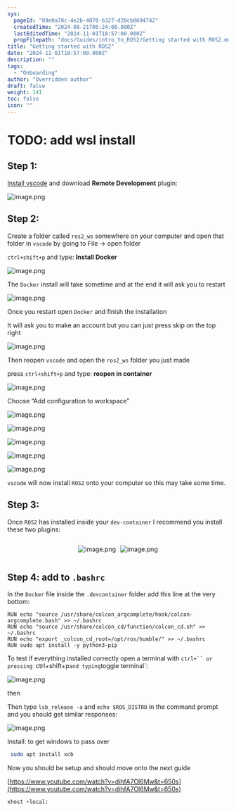 ```yaml
---
sys:
  pageId: "89e0a78c-4e2b-4070-b327-d28cb0694742"
  createdTime: "2024-08-21T00:24:00.000Z"
  lastEditedTime: "2024-11-01T18:57:00.000Z"
  propFilepath: "docs/Guides/intro_to_ROS2/Getting started with ROS2.md"
title: "Getting started with ROS2"
date: "2024-11-01T18:57:00.000Z"
description: ""
tags:
  - "Onboarding"
author: "Overridden author"
draft: false
weight: 141
toc: false
icon: ""
---
```


# TODO: add wsl install

## Step 1:

[Install vscode](https://code.visualstudio.com/download) and download **Remote Development** plugin:

![image.png](https://prod-files-secure.s3.us-west-2.amazonaws.com/d518164a-d88e-44d1-a4ee-3adb3bd8bce0/efb52993-1881-4a40-b95e-6f020334f022/image.png?X-Amz-Algorithm=AWS4-HMAC-SHA256&X-Amz-Content-Sha256=UNSIGNED-PAYLOAD&X-Amz-Credential=ASIAZI2LB466TFONHKOF%2F20250131%2Fus-west-2%2Fs3%2Faws4_request&X-Amz-Date=20250131T061021Z&X-Amz-Expires=3600&X-Amz-Security-Token=IQoJb3JpZ2luX2VjEKr%2F%2F%2F%2F%2F%2F%2F%2F%2F%2FwEaCXVzLXdlc3QtMiJIMEYCIQDA2xK%2FEUjn%2B485YYrsHfMHxaH2vwEfeyhb%2B8EN2ZbqbgIhAMxpfXUwpdMvVa9gA%2BNgd2GaO0eYymkJTzFICnnVhs6wKogECLP%2F%2F%2F%2F%2F%2F%2F%2F%2F%2FwEQABoMNjM3NDIzMTgzODA1Igy0A6gRfaVJRG%2FGZP0q3ANdNM%2B0Lt8zV8hzlDcQYtB47bcOq1vvxWZ54sf6xi%2FuzvNddXw5fU3dHZNh4pSesMiHozm%2BoD8JNNa8N2ygWasPn3qE213tGpmUUiVvgMXLuNIEpwja3zlXeGys3L24TtEUokQq1telvr7S0k%2BFpv9XsOAqxP%2BUppYppKp5zssxQuARlqDNtbdRmW2NADvk%2BxR1ct5wxF%2B1fYBhZABKUcJgFuZEO5hxmWP9ppBeRYtTJzUY9yL249hw%2FwNDELZRaJ6FrzE2nAEL8JlNBpIJLulwNZNVR4Z6n95rU%2BuBr50SlpmEpBiLVIyvf20nPUFR1S6NS%2FxYowoP1inYpGfm7Z4tOj6K4e%2BvHkcdc2Nt9HECdCJKnmDxby%2BX96%2BIuc8ki6whz%2FMMNL0Zl3qWAy2Tk6lLk5GpUUBRN%2BR50jOr%2BsuBxpsnjKHVj03DYehCfpvhyhJziOcOT1mcnPxUB4oHH7BgAbfZuM4mTcjOWw6EQClbUk4ynTM6typloFBoVc8pbtuJVZh2XZKLZMJE5rHKxS9tZwzHvy%2FuI9RaxKFDEPd8b6VfccwEcFLR2zDxlmh7pOhItEt4RbgWjixfdWQxxGEj6O9Wr0GKE7kISjmChiTJxW3CiHy6iIFyHMOsRTCB0vC8BjqkAYgh5XYNM%2FYgbxSTxeTtZ%2BoiWAsyJS1315ytQ8VLjSwac0e37ls0ec5gEawL%2FQZshWpjHWULApOCEFRsSEiKieH2zK%2BDjZLjj%2Fivd72T53DWkRer5X%2FDhOPZtb0DmYgjcFOXrdJR6S607y2n36co%2F0JhAn5gM%2Fss5OpG80C02%2FFL%2Fi5ycL74wZsLXzWWF9bvkzKYKz%2BO6ib6Dl%2FlFxCUlKjypUGL&X-Amz-Signature=7d2d6b4420be96887b4a93cbc6bdb5433b43e412302e7c41c9dc0975d320c13d&X-Amz-SignedHeaders=host&x-id=GetObject)

## Step 2:

Create a folder called `ros2_ws` somewhere on your computer and open that folder in `vscode` by going to File → open folder 

`ctrl+shift+p` and type: **Install Docker**

![image.png](https://prod-files-secure.s3.us-west-2.amazonaws.com/d518164a-d88e-44d1-a4ee-3adb3bd8bce0/2269dc0e-1cd5-47ff-bceb-c04ad9b2eab0/image.png?X-Amz-Algorithm=AWS4-HMAC-SHA256&X-Amz-Content-Sha256=UNSIGNED-PAYLOAD&X-Amz-Credential=ASIAZI2LB466TFONHKOF%2F20250131%2Fus-west-2%2Fs3%2Faws4_request&X-Amz-Date=20250131T061021Z&X-Amz-Expires=3600&X-Amz-Security-Token=IQoJb3JpZ2luX2VjEKr%2F%2F%2F%2F%2F%2F%2F%2F%2F%2FwEaCXVzLXdlc3QtMiJIMEYCIQDA2xK%2FEUjn%2B485YYrsHfMHxaH2vwEfeyhb%2B8EN2ZbqbgIhAMxpfXUwpdMvVa9gA%2BNgd2GaO0eYymkJTzFICnnVhs6wKogECLP%2F%2F%2F%2F%2F%2F%2F%2F%2F%2FwEQABoMNjM3NDIzMTgzODA1Igy0A6gRfaVJRG%2FGZP0q3ANdNM%2B0Lt8zV8hzlDcQYtB47bcOq1vvxWZ54sf6xi%2FuzvNddXw5fU3dHZNh4pSesMiHozm%2BoD8JNNa8N2ygWasPn3qE213tGpmUUiVvgMXLuNIEpwja3zlXeGys3L24TtEUokQq1telvr7S0k%2BFpv9XsOAqxP%2BUppYppKp5zssxQuARlqDNtbdRmW2NADvk%2BxR1ct5wxF%2B1fYBhZABKUcJgFuZEO5hxmWP9ppBeRYtTJzUY9yL249hw%2FwNDELZRaJ6FrzE2nAEL8JlNBpIJLulwNZNVR4Z6n95rU%2BuBr50SlpmEpBiLVIyvf20nPUFR1S6NS%2FxYowoP1inYpGfm7Z4tOj6K4e%2BvHkcdc2Nt9HECdCJKnmDxby%2BX96%2BIuc8ki6whz%2FMMNL0Zl3qWAy2Tk6lLk5GpUUBRN%2BR50jOr%2BsuBxpsnjKHVj03DYehCfpvhyhJziOcOT1mcnPxUB4oHH7BgAbfZuM4mTcjOWw6EQClbUk4ynTM6typloFBoVc8pbtuJVZh2XZKLZMJE5rHKxS9tZwzHvy%2FuI9RaxKFDEPd8b6VfccwEcFLR2zDxlmh7pOhItEt4RbgWjixfdWQxxGEj6O9Wr0GKE7kISjmChiTJxW3CiHy6iIFyHMOsRTCB0vC8BjqkAYgh5XYNM%2FYgbxSTxeTtZ%2BoiWAsyJS1315ytQ8VLjSwac0e37ls0ec5gEawL%2FQZshWpjHWULApOCEFRsSEiKieH2zK%2BDjZLjj%2Fivd72T53DWkRer5X%2FDhOPZtb0DmYgjcFOXrdJR6S607y2n36co%2F0JhAn5gM%2Fss5OpG80C02%2FFL%2Fi5ycL74wZsLXzWWF9bvkzKYKz%2BO6ib6Dl%2FlFxCUlKjypUGL&X-Amz-Signature=fab2c3c7b430a943d8e3b76aab0a7fd79016ffa8b1ee2c297bae1e2996ad50d3&X-Amz-SignedHeaders=host&x-id=GetObject)

The `Docker` install will take sometime and at the end it will ask you to restart

![image.png](https://prod-files-secure.s3.us-west-2.amazonaws.com/d518164a-d88e-44d1-a4ee-3adb3bd8bce0/ed233f78-be33-4b1f-b89c-9c346c0e961e/image.png?X-Amz-Algorithm=AWS4-HMAC-SHA256&X-Amz-Content-Sha256=UNSIGNED-PAYLOAD&X-Amz-Credential=ASIAZI2LB466TFONHKOF%2F20250131%2Fus-west-2%2Fs3%2Faws4_request&X-Amz-Date=20250131T061021Z&X-Amz-Expires=3600&X-Amz-Security-Token=IQoJb3JpZ2luX2VjEKr%2F%2F%2F%2F%2F%2F%2F%2F%2F%2FwEaCXVzLXdlc3QtMiJIMEYCIQDA2xK%2FEUjn%2B485YYrsHfMHxaH2vwEfeyhb%2B8EN2ZbqbgIhAMxpfXUwpdMvVa9gA%2BNgd2GaO0eYymkJTzFICnnVhs6wKogECLP%2F%2F%2F%2F%2F%2F%2F%2F%2F%2FwEQABoMNjM3NDIzMTgzODA1Igy0A6gRfaVJRG%2FGZP0q3ANdNM%2B0Lt8zV8hzlDcQYtB47bcOq1vvxWZ54sf6xi%2FuzvNddXw5fU3dHZNh4pSesMiHozm%2BoD8JNNa8N2ygWasPn3qE213tGpmUUiVvgMXLuNIEpwja3zlXeGys3L24TtEUokQq1telvr7S0k%2BFpv9XsOAqxP%2BUppYppKp5zssxQuARlqDNtbdRmW2NADvk%2BxR1ct5wxF%2B1fYBhZABKUcJgFuZEO5hxmWP9ppBeRYtTJzUY9yL249hw%2FwNDELZRaJ6FrzE2nAEL8JlNBpIJLulwNZNVR4Z6n95rU%2BuBr50SlpmEpBiLVIyvf20nPUFR1S6NS%2FxYowoP1inYpGfm7Z4tOj6K4e%2BvHkcdc2Nt9HECdCJKnmDxby%2BX96%2BIuc8ki6whz%2FMMNL0Zl3qWAy2Tk6lLk5GpUUBRN%2BR50jOr%2BsuBxpsnjKHVj03DYehCfpvhyhJziOcOT1mcnPxUB4oHH7BgAbfZuM4mTcjOWw6EQClbUk4ynTM6typloFBoVc8pbtuJVZh2XZKLZMJE5rHKxS9tZwzHvy%2FuI9RaxKFDEPd8b6VfccwEcFLR2zDxlmh7pOhItEt4RbgWjixfdWQxxGEj6O9Wr0GKE7kISjmChiTJxW3CiHy6iIFyHMOsRTCB0vC8BjqkAYgh5XYNM%2FYgbxSTxeTtZ%2BoiWAsyJS1315ytQ8VLjSwac0e37ls0ec5gEawL%2FQZshWpjHWULApOCEFRsSEiKieH2zK%2BDjZLjj%2Fivd72T53DWkRer5X%2FDhOPZtb0DmYgjcFOXrdJR6S607y2n36co%2F0JhAn5gM%2Fss5OpG80C02%2FFL%2Fi5ycL74wZsLXzWWF9bvkzKYKz%2BO6ib6Dl%2FlFxCUlKjypUGL&X-Amz-Signature=f3211a98682594eb043b9d10f0e35014795896c41d7b95e59518ed4eef3978e5&X-Amz-SignedHeaders=host&x-id=GetObject)

Once you restart open `Docker` and finish the installation

It will ask you to make an account but you can just press skip on the top right

![image.png](https://prod-files-secure.s3.us-west-2.amazonaws.com/d518164a-d88e-44d1-a4ee-3adb3bd8bce0/21010ad9-1659-4fd9-9f59-9932a09b2a3d/image.png?X-Amz-Algorithm=AWS4-HMAC-SHA256&X-Amz-Content-Sha256=UNSIGNED-PAYLOAD&X-Amz-Credential=ASIAZI2LB466TFONHKOF%2F20250131%2Fus-west-2%2Fs3%2Faws4_request&X-Amz-Date=20250131T061021Z&X-Amz-Expires=3600&X-Amz-Security-Token=IQoJb3JpZ2luX2VjEKr%2F%2F%2F%2F%2F%2F%2F%2F%2F%2FwEaCXVzLXdlc3QtMiJIMEYCIQDA2xK%2FEUjn%2B485YYrsHfMHxaH2vwEfeyhb%2B8EN2ZbqbgIhAMxpfXUwpdMvVa9gA%2BNgd2GaO0eYymkJTzFICnnVhs6wKogECLP%2F%2F%2F%2F%2F%2F%2F%2F%2F%2FwEQABoMNjM3NDIzMTgzODA1Igy0A6gRfaVJRG%2FGZP0q3ANdNM%2B0Lt8zV8hzlDcQYtB47bcOq1vvxWZ54sf6xi%2FuzvNddXw5fU3dHZNh4pSesMiHozm%2BoD8JNNa8N2ygWasPn3qE213tGpmUUiVvgMXLuNIEpwja3zlXeGys3L24TtEUokQq1telvr7S0k%2BFpv9XsOAqxP%2BUppYppKp5zssxQuARlqDNtbdRmW2NADvk%2BxR1ct5wxF%2B1fYBhZABKUcJgFuZEO5hxmWP9ppBeRYtTJzUY9yL249hw%2FwNDELZRaJ6FrzE2nAEL8JlNBpIJLulwNZNVR4Z6n95rU%2BuBr50SlpmEpBiLVIyvf20nPUFR1S6NS%2FxYowoP1inYpGfm7Z4tOj6K4e%2BvHkcdc2Nt9HECdCJKnmDxby%2BX96%2BIuc8ki6whz%2FMMNL0Zl3qWAy2Tk6lLk5GpUUBRN%2BR50jOr%2BsuBxpsnjKHVj03DYehCfpvhyhJziOcOT1mcnPxUB4oHH7BgAbfZuM4mTcjOWw6EQClbUk4ynTM6typloFBoVc8pbtuJVZh2XZKLZMJE5rHKxS9tZwzHvy%2FuI9RaxKFDEPd8b6VfccwEcFLR2zDxlmh7pOhItEt4RbgWjixfdWQxxGEj6O9Wr0GKE7kISjmChiTJxW3CiHy6iIFyHMOsRTCB0vC8BjqkAYgh5XYNM%2FYgbxSTxeTtZ%2BoiWAsyJS1315ytQ8VLjSwac0e37ls0ec5gEawL%2FQZshWpjHWULApOCEFRsSEiKieH2zK%2BDjZLjj%2Fivd72T53DWkRer5X%2FDhOPZtb0DmYgjcFOXrdJR6S607y2n36co%2F0JhAn5gM%2Fss5OpG80C02%2FFL%2Fi5ycL74wZsLXzWWF9bvkzKYKz%2BO6ib6Dl%2FlFxCUlKjypUGL&X-Amz-Signature=b99ae50359e1ee67aa4b2bfc10e55fa98536dee299105d18c2a9263061659598&X-Amz-SignedHeaders=host&x-id=GetObject)

Then reopen `vscode` and open the `ros2_ws` folder you just made

press `ctrl+shift+p` and type: **reopen in container**

![image.png](https://prod-files-secure.s3.us-west-2.amazonaws.com/d518164a-d88e-44d1-a4ee-3adb3bd8bce0/4e93b8c2-41ad-488c-8095-c74205196118/image.png?X-Amz-Algorithm=AWS4-HMAC-SHA256&X-Amz-Content-Sha256=UNSIGNED-PAYLOAD&X-Amz-Credential=ASIAZI2LB466TFONHKOF%2F20250131%2Fus-west-2%2Fs3%2Faws4_request&X-Amz-Date=20250131T061021Z&X-Amz-Expires=3600&X-Amz-Security-Token=IQoJb3JpZ2luX2VjEKr%2F%2F%2F%2F%2F%2F%2F%2F%2F%2FwEaCXVzLXdlc3QtMiJIMEYCIQDA2xK%2FEUjn%2B485YYrsHfMHxaH2vwEfeyhb%2B8EN2ZbqbgIhAMxpfXUwpdMvVa9gA%2BNgd2GaO0eYymkJTzFICnnVhs6wKogECLP%2F%2F%2F%2F%2F%2F%2F%2F%2F%2FwEQABoMNjM3NDIzMTgzODA1Igy0A6gRfaVJRG%2FGZP0q3ANdNM%2B0Lt8zV8hzlDcQYtB47bcOq1vvxWZ54sf6xi%2FuzvNddXw5fU3dHZNh4pSesMiHozm%2BoD8JNNa8N2ygWasPn3qE213tGpmUUiVvgMXLuNIEpwja3zlXeGys3L24TtEUokQq1telvr7S0k%2BFpv9XsOAqxP%2BUppYppKp5zssxQuARlqDNtbdRmW2NADvk%2BxR1ct5wxF%2B1fYBhZABKUcJgFuZEO5hxmWP9ppBeRYtTJzUY9yL249hw%2FwNDELZRaJ6FrzE2nAEL8JlNBpIJLulwNZNVR4Z6n95rU%2BuBr50SlpmEpBiLVIyvf20nPUFR1S6NS%2FxYowoP1inYpGfm7Z4tOj6K4e%2BvHkcdc2Nt9HECdCJKnmDxby%2BX96%2BIuc8ki6whz%2FMMNL0Zl3qWAy2Tk6lLk5GpUUBRN%2BR50jOr%2BsuBxpsnjKHVj03DYehCfpvhyhJziOcOT1mcnPxUB4oHH7BgAbfZuM4mTcjOWw6EQClbUk4ynTM6typloFBoVc8pbtuJVZh2XZKLZMJE5rHKxS9tZwzHvy%2FuI9RaxKFDEPd8b6VfccwEcFLR2zDxlmh7pOhItEt4RbgWjixfdWQxxGEj6O9Wr0GKE7kISjmChiTJxW3CiHy6iIFyHMOsRTCB0vC8BjqkAYgh5XYNM%2FYgbxSTxeTtZ%2BoiWAsyJS1315ytQ8VLjSwac0e37ls0ec5gEawL%2FQZshWpjHWULApOCEFRsSEiKieH2zK%2BDjZLjj%2Fivd72T53DWkRer5X%2FDhOPZtb0DmYgjcFOXrdJR6S607y2n36co%2F0JhAn5gM%2Fss5OpG80C02%2FFL%2Fi5ycL74wZsLXzWWF9bvkzKYKz%2BO6ib6Dl%2FlFxCUlKjypUGL&X-Amz-Signature=3c3a3ee76030ecb8189b8baddaec6da319dbda2f910789d757be32c56c48d115&X-Amz-SignedHeaders=host&x-id=GetObject)

Choose “Add configuration to workspace”

![image.png](https://prod-files-secure.s3.us-west-2.amazonaws.com/d518164a-d88e-44d1-a4ee-3adb3bd8bce0/9560b282-5060-4989-ba37-97e7b2c22476/image.png?X-Amz-Algorithm=AWS4-HMAC-SHA256&X-Amz-Content-Sha256=UNSIGNED-PAYLOAD&X-Amz-Credential=ASIAZI2LB466TFONHKOF%2F20250131%2Fus-west-2%2Fs3%2Faws4_request&X-Amz-Date=20250131T061021Z&X-Amz-Expires=3600&X-Amz-Security-Token=IQoJb3JpZ2luX2VjEKr%2F%2F%2F%2F%2F%2F%2F%2F%2F%2FwEaCXVzLXdlc3QtMiJIMEYCIQDA2xK%2FEUjn%2B485YYrsHfMHxaH2vwEfeyhb%2B8EN2ZbqbgIhAMxpfXUwpdMvVa9gA%2BNgd2GaO0eYymkJTzFICnnVhs6wKogECLP%2F%2F%2F%2F%2F%2F%2F%2F%2F%2FwEQABoMNjM3NDIzMTgzODA1Igy0A6gRfaVJRG%2FGZP0q3ANdNM%2B0Lt8zV8hzlDcQYtB47bcOq1vvxWZ54sf6xi%2FuzvNddXw5fU3dHZNh4pSesMiHozm%2BoD8JNNa8N2ygWasPn3qE213tGpmUUiVvgMXLuNIEpwja3zlXeGys3L24TtEUokQq1telvr7S0k%2BFpv9XsOAqxP%2BUppYppKp5zssxQuARlqDNtbdRmW2NADvk%2BxR1ct5wxF%2B1fYBhZABKUcJgFuZEO5hxmWP9ppBeRYtTJzUY9yL249hw%2FwNDELZRaJ6FrzE2nAEL8JlNBpIJLulwNZNVR4Z6n95rU%2BuBr50SlpmEpBiLVIyvf20nPUFR1S6NS%2FxYowoP1inYpGfm7Z4tOj6K4e%2BvHkcdc2Nt9HECdCJKnmDxby%2BX96%2BIuc8ki6whz%2FMMNL0Zl3qWAy2Tk6lLk5GpUUBRN%2BR50jOr%2BsuBxpsnjKHVj03DYehCfpvhyhJziOcOT1mcnPxUB4oHH7BgAbfZuM4mTcjOWw6EQClbUk4ynTM6typloFBoVc8pbtuJVZh2XZKLZMJE5rHKxS9tZwzHvy%2FuI9RaxKFDEPd8b6VfccwEcFLR2zDxlmh7pOhItEt4RbgWjixfdWQxxGEj6O9Wr0GKE7kISjmChiTJxW3CiHy6iIFyHMOsRTCB0vC8BjqkAYgh5XYNM%2FYgbxSTxeTtZ%2BoiWAsyJS1315ytQ8VLjSwac0e37ls0ec5gEawL%2FQZshWpjHWULApOCEFRsSEiKieH2zK%2BDjZLjj%2Fivd72T53DWkRer5X%2FDhOPZtb0DmYgjcFOXrdJR6S607y2n36co%2F0JhAn5gM%2Fss5OpG80C02%2FFL%2Fi5ycL74wZsLXzWWF9bvkzKYKz%2BO6ib6Dl%2FlFxCUlKjypUGL&X-Amz-Signature=6ae8ffd24b40e362955446011a5aa461b6e2b910cd8c8d9ddbe366ff59640601&X-Amz-SignedHeaders=host&x-id=GetObject)

![image.png](https://prod-files-secure.s3.us-west-2.amazonaws.com/d518164a-d88e-44d1-a4ee-3adb3bd8bce0/2ee63f81-886b-48e8-a553-dc6e5eac99e4/image.png?X-Amz-Algorithm=AWS4-HMAC-SHA256&X-Amz-Content-Sha256=UNSIGNED-PAYLOAD&X-Amz-Credential=ASIAZI2LB466TFONHKOF%2F20250131%2Fus-west-2%2Fs3%2Faws4_request&X-Amz-Date=20250131T061021Z&X-Amz-Expires=3600&X-Amz-Security-Token=IQoJb3JpZ2luX2VjEKr%2F%2F%2F%2F%2F%2F%2F%2F%2F%2FwEaCXVzLXdlc3QtMiJIMEYCIQDA2xK%2FEUjn%2B485YYrsHfMHxaH2vwEfeyhb%2B8EN2ZbqbgIhAMxpfXUwpdMvVa9gA%2BNgd2GaO0eYymkJTzFICnnVhs6wKogECLP%2F%2F%2F%2F%2F%2F%2F%2F%2F%2FwEQABoMNjM3NDIzMTgzODA1Igy0A6gRfaVJRG%2FGZP0q3ANdNM%2B0Lt8zV8hzlDcQYtB47bcOq1vvxWZ54sf6xi%2FuzvNddXw5fU3dHZNh4pSesMiHozm%2BoD8JNNa8N2ygWasPn3qE213tGpmUUiVvgMXLuNIEpwja3zlXeGys3L24TtEUokQq1telvr7S0k%2BFpv9XsOAqxP%2BUppYppKp5zssxQuARlqDNtbdRmW2NADvk%2BxR1ct5wxF%2B1fYBhZABKUcJgFuZEO5hxmWP9ppBeRYtTJzUY9yL249hw%2FwNDELZRaJ6FrzE2nAEL8JlNBpIJLulwNZNVR4Z6n95rU%2BuBr50SlpmEpBiLVIyvf20nPUFR1S6NS%2FxYowoP1inYpGfm7Z4tOj6K4e%2BvHkcdc2Nt9HECdCJKnmDxby%2BX96%2BIuc8ki6whz%2FMMNL0Zl3qWAy2Tk6lLk5GpUUBRN%2BR50jOr%2BsuBxpsnjKHVj03DYehCfpvhyhJziOcOT1mcnPxUB4oHH7BgAbfZuM4mTcjOWw6EQClbUk4ynTM6typloFBoVc8pbtuJVZh2XZKLZMJE5rHKxS9tZwzHvy%2FuI9RaxKFDEPd8b6VfccwEcFLR2zDxlmh7pOhItEt4RbgWjixfdWQxxGEj6O9Wr0GKE7kISjmChiTJxW3CiHy6iIFyHMOsRTCB0vC8BjqkAYgh5XYNM%2FYgbxSTxeTtZ%2BoiWAsyJS1315ytQ8VLjSwac0e37ls0ec5gEawL%2FQZshWpjHWULApOCEFRsSEiKieH2zK%2BDjZLjj%2Fivd72T53DWkRer5X%2FDhOPZtb0DmYgjcFOXrdJR6S607y2n36co%2F0JhAn5gM%2Fss5OpG80C02%2FFL%2Fi5ycL74wZsLXzWWF9bvkzKYKz%2BO6ib6Dl%2FlFxCUlKjypUGL&X-Amz-Signature=61576fa4b801b2243f0c94905a78f3e7d2512ac47f4294992d864d201c2d4ef1&X-Amz-SignedHeaders=host&x-id=GetObject)

![image.png](https://prod-files-secure.s3.us-west-2.amazonaws.com/d518164a-d88e-44d1-a4ee-3adb3bd8bce0/ae1580b2-b048-407e-aed9-b584224a7a04/image.png?X-Amz-Algorithm=AWS4-HMAC-SHA256&X-Amz-Content-Sha256=UNSIGNED-PAYLOAD&X-Amz-Credential=ASIAZI2LB466TFONHKOF%2F20250131%2Fus-west-2%2Fs3%2Faws4_request&X-Amz-Date=20250131T061021Z&X-Amz-Expires=3600&X-Amz-Security-Token=IQoJb3JpZ2luX2VjEKr%2F%2F%2F%2F%2F%2F%2F%2F%2F%2FwEaCXVzLXdlc3QtMiJIMEYCIQDA2xK%2FEUjn%2B485YYrsHfMHxaH2vwEfeyhb%2B8EN2ZbqbgIhAMxpfXUwpdMvVa9gA%2BNgd2GaO0eYymkJTzFICnnVhs6wKogECLP%2F%2F%2F%2F%2F%2F%2F%2F%2F%2FwEQABoMNjM3NDIzMTgzODA1Igy0A6gRfaVJRG%2FGZP0q3ANdNM%2B0Lt8zV8hzlDcQYtB47bcOq1vvxWZ54sf6xi%2FuzvNddXw5fU3dHZNh4pSesMiHozm%2BoD8JNNa8N2ygWasPn3qE213tGpmUUiVvgMXLuNIEpwja3zlXeGys3L24TtEUokQq1telvr7S0k%2BFpv9XsOAqxP%2BUppYppKp5zssxQuARlqDNtbdRmW2NADvk%2BxR1ct5wxF%2B1fYBhZABKUcJgFuZEO5hxmWP9ppBeRYtTJzUY9yL249hw%2FwNDELZRaJ6FrzE2nAEL8JlNBpIJLulwNZNVR4Z6n95rU%2BuBr50SlpmEpBiLVIyvf20nPUFR1S6NS%2FxYowoP1inYpGfm7Z4tOj6K4e%2BvHkcdc2Nt9HECdCJKnmDxby%2BX96%2BIuc8ki6whz%2FMMNL0Zl3qWAy2Tk6lLk5GpUUBRN%2BR50jOr%2BsuBxpsnjKHVj03DYehCfpvhyhJziOcOT1mcnPxUB4oHH7BgAbfZuM4mTcjOWw6EQClbUk4ynTM6typloFBoVc8pbtuJVZh2XZKLZMJE5rHKxS9tZwzHvy%2FuI9RaxKFDEPd8b6VfccwEcFLR2zDxlmh7pOhItEt4RbgWjixfdWQxxGEj6O9Wr0GKE7kISjmChiTJxW3CiHy6iIFyHMOsRTCB0vC8BjqkAYgh5XYNM%2FYgbxSTxeTtZ%2BoiWAsyJS1315ytQ8VLjSwac0e37ls0ec5gEawL%2FQZshWpjHWULApOCEFRsSEiKieH2zK%2BDjZLjj%2Fivd72T53DWkRer5X%2FDhOPZtb0DmYgjcFOXrdJR6S607y2n36co%2F0JhAn5gM%2Fss5OpG80C02%2FFL%2Fi5ycL74wZsLXzWWF9bvkzKYKz%2BO6ib6Dl%2FlFxCUlKjypUGL&X-Amz-Signature=b86b7671456fb0aef471b1155bf77d66753a4c0f80f6c9fd1b59b24db94075ad&X-Amz-SignedHeaders=host&x-id=GetObject)

![image.png](https://prod-files-secure.s3.us-west-2.amazonaws.com/d518164a-d88e-44d1-a4ee-3adb3bd8bce0/53255b28-f75e-430f-b9e3-c0ac8577e42b/image.png?X-Amz-Algorithm=AWS4-HMAC-SHA256&X-Amz-Content-Sha256=UNSIGNED-PAYLOAD&X-Amz-Credential=ASIAZI2LB466TFONHKOF%2F20250131%2Fus-west-2%2Fs3%2Faws4_request&X-Amz-Date=20250131T061021Z&X-Amz-Expires=3600&X-Amz-Security-Token=IQoJb3JpZ2luX2VjEKr%2F%2F%2F%2F%2F%2F%2F%2F%2F%2FwEaCXVzLXdlc3QtMiJIMEYCIQDA2xK%2FEUjn%2B485YYrsHfMHxaH2vwEfeyhb%2B8EN2ZbqbgIhAMxpfXUwpdMvVa9gA%2BNgd2GaO0eYymkJTzFICnnVhs6wKogECLP%2F%2F%2F%2F%2F%2F%2F%2F%2F%2FwEQABoMNjM3NDIzMTgzODA1Igy0A6gRfaVJRG%2FGZP0q3ANdNM%2B0Lt8zV8hzlDcQYtB47bcOq1vvxWZ54sf6xi%2FuzvNddXw5fU3dHZNh4pSesMiHozm%2BoD8JNNa8N2ygWasPn3qE213tGpmUUiVvgMXLuNIEpwja3zlXeGys3L24TtEUokQq1telvr7S0k%2BFpv9XsOAqxP%2BUppYppKp5zssxQuARlqDNtbdRmW2NADvk%2BxR1ct5wxF%2B1fYBhZABKUcJgFuZEO5hxmWP9ppBeRYtTJzUY9yL249hw%2FwNDELZRaJ6FrzE2nAEL8JlNBpIJLulwNZNVR4Z6n95rU%2BuBr50SlpmEpBiLVIyvf20nPUFR1S6NS%2FxYowoP1inYpGfm7Z4tOj6K4e%2BvHkcdc2Nt9HECdCJKnmDxby%2BX96%2BIuc8ki6whz%2FMMNL0Zl3qWAy2Tk6lLk5GpUUBRN%2BR50jOr%2BsuBxpsnjKHVj03DYehCfpvhyhJziOcOT1mcnPxUB4oHH7BgAbfZuM4mTcjOWw6EQClbUk4ynTM6typloFBoVc8pbtuJVZh2XZKLZMJE5rHKxS9tZwzHvy%2FuI9RaxKFDEPd8b6VfccwEcFLR2zDxlmh7pOhItEt4RbgWjixfdWQxxGEj6O9Wr0GKE7kISjmChiTJxW3CiHy6iIFyHMOsRTCB0vC8BjqkAYgh5XYNM%2FYgbxSTxeTtZ%2BoiWAsyJS1315ytQ8VLjSwac0e37ls0ec5gEawL%2FQZshWpjHWULApOCEFRsSEiKieH2zK%2BDjZLjj%2Fivd72T53DWkRer5X%2FDhOPZtb0DmYgjcFOXrdJR6S607y2n36co%2F0JhAn5gM%2Fss5OpG80C02%2FFL%2Fi5ycL74wZsLXzWWF9bvkzKYKz%2BO6ib6Dl%2FlFxCUlKjypUGL&X-Amz-Signature=e66a1143e461f96336b3915fdf3a38999202c5b1a33d06d3b0cbf609195d83bd&X-Amz-SignedHeaders=host&x-id=GetObject)

![image.png](https://prod-files-secure.s3.us-west-2.amazonaws.com/d518164a-d88e-44d1-a4ee-3adb3bd8bce0/7c562767-5af9-4ffb-97d1-327bcdf4ee00/image.png?X-Amz-Algorithm=AWS4-HMAC-SHA256&X-Amz-Content-Sha256=UNSIGNED-PAYLOAD&X-Amz-Credential=ASIAZI2LB466TFONHKOF%2F20250131%2Fus-west-2%2Fs3%2Faws4_request&X-Amz-Date=20250131T061021Z&X-Amz-Expires=3600&X-Amz-Security-Token=IQoJb3JpZ2luX2VjEKr%2F%2F%2F%2F%2F%2F%2F%2F%2F%2FwEaCXVzLXdlc3QtMiJIMEYCIQDA2xK%2FEUjn%2B485YYrsHfMHxaH2vwEfeyhb%2B8EN2ZbqbgIhAMxpfXUwpdMvVa9gA%2BNgd2GaO0eYymkJTzFICnnVhs6wKogECLP%2F%2F%2F%2F%2F%2F%2F%2F%2F%2FwEQABoMNjM3NDIzMTgzODA1Igy0A6gRfaVJRG%2FGZP0q3ANdNM%2B0Lt8zV8hzlDcQYtB47bcOq1vvxWZ54sf6xi%2FuzvNddXw5fU3dHZNh4pSesMiHozm%2BoD8JNNa8N2ygWasPn3qE213tGpmUUiVvgMXLuNIEpwja3zlXeGys3L24TtEUokQq1telvr7S0k%2BFpv9XsOAqxP%2BUppYppKp5zssxQuARlqDNtbdRmW2NADvk%2BxR1ct5wxF%2B1fYBhZABKUcJgFuZEO5hxmWP9ppBeRYtTJzUY9yL249hw%2FwNDELZRaJ6FrzE2nAEL8JlNBpIJLulwNZNVR4Z6n95rU%2BuBr50SlpmEpBiLVIyvf20nPUFR1S6NS%2FxYowoP1inYpGfm7Z4tOj6K4e%2BvHkcdc2Nt9HECdCJKnmDxby%2BX96%2BIuc8ki6whz%2FMMNL0Zl3qWAy2Tk6lLk5GpUUBRN%2BR50jOr%2BsuBxpsnjKHVj03DYehCfpvhyhJziOcOT1mcnPxUB4oHH7BgAbfZuM4mTcjOWw6EQClbUk4ynTM6typloFBoVc8pbtuJVZh2XZKLZMJE5rHKxS9tZwzHvy%2FuI9RaxKFDEPd8b6VfccwEcFLR2zDxlmh7pOhItEt4RbgWjixfdWQxxGEj6O9Wr0GKE7kISjmChiTJxW3CiHy6iIFyHMOsRTCB0vC8BjqkAYgh5XYNM%2FYgbxSTxeTtZ%2BoiWAsyJS1315ytQ8VLjSwac0e37ls0ec5gEawL%2FQZshWpjHWULApOCEFRsSEiKieH2zK%2BDjZLjj%2Fivd72T53DWkRer5X%2FDhOPZtb0DmYgjcFOXrdJR6S607y2n36co%2F0JhAn5gM%2Fss5OpG80C02%2FFL%2Fi5ycL74wZsLXzWWF9bvkzKYKz%2BO6ib6Dl%2FlFxCUlKjypUGL&X-Amz-Signature=b7bc66a75c8b3dd05e2d0851dac12061b708c71bef3908f2a0d2c0ff7a0f201d&X-Amz-SignedHeaders=host&x-id=GetObject)

`vscode` will now install `ROS2` onto your computer so this may take some time.

## Step 3:

Once `ROS2` has installed inside your `dev-container` I recommend you install these two plugins:

<div style="display: flex;flex-direction: row; column-gap:10px; max-width: 630px;justify-content: center;">
<div>

![image.png](https://prod-files-secure.s3.us-west-2.amazonaws.com/d518164a-d88e-44d1-a4ee-3adb3bd8bce0/3fc3d550-5a54-4ba1-ba6b-faa01cdb7369/image.png?X-Amz-Algorithm=AWS4-HMAC-SHA256&X-Amz-Content-Sha256=UNSIGNED-PAYLOAD&X-Amz-Credential=ASIAZI2LB4662VYJNS6R%2F20250131%2Fus-west-2%2Fs3%2Faws4_request&X-Amz-Date=20250131T061023Z&X-Amz-Expires=3600&X-Amz-Security-Token=IQoJb3JpZ2luX2VjEKr%2F%2F%2F%2F%2F%2F%2F%2F%2F%2FwEaCXVzLXdlc3QtMiJHMEUCIQD1BnBmLL3tjXRTjacon5v9JbjXG3v1eOTgHd2Mv5pt0AIgXB9Z0GTD%2F0MSTFNNNCre%2F9XuVXpCSTZBfVf9gqRNyQMqiAQIs%2F%2F%2F%2F%2F%2F%2F%2F%2F%2F%2FARAAGgw2Mzc0MjMxODM4MDUiDITD2cPwcDksGW%2B%2FQircAwyWSVLWS%2BIjm%2FRpqtMuAmzOMJtxaF8U9Zvr16pgPukXIVlMTwBL0BKFivtAe904%2BgOZdRfv%2FS07w7mJcf%2FqlRV%2FQA082ktph2KGlN8O4JweVX7QJwl%2FijI2etpbLsdD7rijDPZ390c87tf72FSlkh8UZj1OFOYIT2krLiiPPfXmZSpzKzuClVIkMbVY1CDuvFn%2FuyMLOCE5DTDuPJKduf5VkmEX85%2Bi4TzPjVAZqt9ZcK6mmE0NMRv6Kon%2BiCT1r1cL88EutAWXy14ExWXCxkc9%2F6ICtB0EAPl%2B34fZK9gSu0FkWHxlV6HRU2dMrpMom6OzML0l0oFu%2FtoZIhO9dwJO0xQj1tUWvRW00QuxasdOTz7tQ0ezeiduWuTVfbHVdmcRUIw79CnRQJdGzJtmmMnT65tjMEo8ucH3F37NAf%2BFx93GBkbMTjvT3JDHaqUb2gftxH%2FGQbDH6IYirtlaVjuPL7HlDIZf5gSqTaV1oG7%2BHpt0CJ%2BeK7S8%2B2WH1CAzWOrHU3F0lP%2FeFLCcKayGrLS9aLxmiBCqZv6W2cFSL1vqfI%2BI9aLk1%2BsEOSMcNMMoci%2BTm8UfCwE39EGRrtBLnacGYvf6HjTu9gRaTHuKsUl0U9t3X2yH6Np4wPErMIfT8LwGOqUBoPzL5YwEVSzxx3FQ19eUhPGlrJLAL1OZngGQXG0XJoDsL7GhgK6g6bWbphRsMyoJ40GTiNw54a1IAtXuPxIJgutIgSZwmd3UG79Fc8emWbajwupzF1YyhwuJGkEHalhd%2BkiOETUSAqZ3RsnjwZQL%2FTJQq%2Bpk5980P7pfB7ErEhT8nerbWgu0e1VbEOWqbGJ1pIobeTjmu%2F8nORndJkH2ifMw%2BGnQ&X-Amz-Signature=4104ce0e1f958cb2740e76c2c13974c0be85b8a3a6541f18bf6721a7552b861e&X-Amz-SignedHeaders=host&x-id=GetObject)

</div>
<div>

![image.png](https://prod-files-secure.s3.us-west-2.amazonaws.com/d518164a-d88e-44d1-a4ee-3adb3bd8bce0/d994cc66-13c2-4093-a5a3-f84cf4601a82/image.png?X-Amz-Algorithm=AWS4-HMAC-SHA256&X-Amz-Content-Sha256=UNSIGNED-PAYLOAD&X-Amz-Credential=ASIAZI2LB466QVRGXEZI%2F20250131%2Fus-west-2%2Fs3%2Faws4_request&X-Amz-Date=20250131T061023Z&X-Amz-Expires=3600&X-Amz-Security-Token=IQoJb3JpZ2luX2VjEKr%2F%2F%2F%2F%2F%2F%2F%2F%2F%2FwEaCXVzLXdlc3QtMiJIMEYCIQCwdlOJ%2FZpTn0mx%2F2RzmrLpoYQFHSC2zbELSwvbI4KXxAIhAO05NKeq%2BqNqUsT6MWekedueaegyf6ilu%2BsTAOAkhdMZKogECLP%2F%2F%2F%2F%2F%2F%2F%2F%2F%2FwEQABoMNjM3NDIzMTgzODA1IgwtAZ5DfSCyBstykioq3APnQR0rvco7jOBqmolFdxChFbaW67CHf9UYX%2BY1FDEgaF2vamRmb8Pk4%2F8uuqob43dqQf0oWOAki8NjdPN3zHYylSQu7BQh%2Fgf2XoduF04Mx3iDgsp19w8rggKDeLf4vnAgi7LIxvm4KsAMuV6UEzXy%2BumAlMd9YXewmLfuQATL6q2EQiHLakkr4YDmhnrR1dEolMfW0PvQCZc0wmKAO9eYuWP%2BNiwyaKxxCGxJKjK89BlV1GrbxpvfHJe1DMh%2FI62%2B7AHWm29trIR1uitwwoz591e%2Bvmh1jxVMjd29wujJCkQ9GP3g3UjXjwOP7p3axm1CDtq8T4fD7sItg5aOEDcGjK37eo%2BJTZCNvx5cRKYGyfNMma40e3Mi%2BC60yJpeHm3ZJ%2B7069OjxscEYRbzTczSkCJX2bOmcyxwt9%2BreUxOXLw67hq04yjaunLMbwXLFbYPch3MoExOpsC3sfR9Kn2J82EqItmQSZX5XRTLZwxWbj%2BI4lNcVllsuwbB%2FClBGkjxXpqE67OfNZAbD6TKuCYadUC8tFjV3Ry63U6gjYvw1s35BC37aaS2dirWm0yJOcC30aq%2FzFeqNPFYHqGBMNqq0Gdm%2BOgQnBy0A8bAIt13C5GW5OerOwVx3E6YjzCB0vC8BjqkATCk413GF9JG6st%2BXmlooYHRyWei7EYhqfaQbwIKzSp0VktKksBXr1rqHEUm09u%2FXskEIgZL7%2FOy8%2BKJYcU%2FPNDCwEKFjxmLaYsMxtYqNxyU5nZuItAaw8SvmLvwJEOe5RK%2FQEy59KuGizfqow5UahDSiQEn3EdF7bJ7pjmS2kWbFcb3hszkbAoYopv%2BKp3pF00Kru3uFmLoPWgftwVhDFTtqVEk&X-Amz-Signature=dedb25b016fb925a85e03bdebc7b20c225efdc366b0426c4365e33307b0128e8&X-Amz-SignedHeaders=host&x-id=GetObject)

</div>
</div>

## Step 4: add to `.bashrc`

In the `Docker` file inside the `.devcontainer` folder add this line at the very bottom: 

```docker
RUN echo "source /usr/share/colcon_argcomplete/hook/colcon-argcomplete.bash" >> ~/.bashrc
RUN echo "source /usr/share/colcon_cd/function/colcon_cd.sh" >> ~/.bashrc
RUN echo "export _colcon_cd_root=/opt/ros/humble/" >> ~/.bashrc
RUN sudo apt install -y python3-pip 
```

To test if everything installed correctly open a terminal with `ctrl+`` or pressing `ctrl+shift+p` and typing `toggle terminal`:

![image.png](https://prod-files-secure.s3.us-west-2.amazonaws.com/d518164a-d88e-44d1-a4ee-3adb3bd8bce0/6a4943d8-b04e-4c02-9a58-775f3384d1a5/image.png?X-Amz-Algorithm=AWS4-HMAC-SHA256&X-Amz-Content-Sha256=UNSIGNED-PAYLOAD&X-Amz-Credential=ASIAZI2LB466TFONHKOF%2F20250131%2Fus-west-2%2Fs3%2Faws4_request&X-Amz-Date=20250131T061021Z&X-Amz-Expires=3600&X-Amz-Security-Token=IQoJb3JpZ2luX2VjEKr%2F%2F%2F%2F%2F%2F%2F%2F%2F%2FwEaCXVzLXdlc3QtMiJIMEYCIQDA2xK%2FEUjn%2B485YYrsHfMHxaH2vwEfeyhb%2B8EN2ZbqbgIhAMxpfXUwpdMvVa9gA%2BNgd2GaO0eYymkJTzFICnnVhs6wKogECLP%2F%2F%2F%2F%2F%2F%2F%2F%2F%2FwEQABoMNjM3NDIzMTgzODA1Igy0A6gRfaVJRG%2FGZP0q3ANdNM%2B0Lt8zV8hzlDcQYtB47bcOq1vvxWZ54sf6xi%2FuzvNddXw5fU3dHZNh4pSesMiHozm%2BoD8JNNa8N2ygWasPn3qE213tGpmUUiVvgMXLuNIEpwja3zlXeGys3L24TtEUokQq1telvr7S0k%2BFpv9XsOAqxP%2BUppYppKp5zssxQuARlqDNtbdRmW2NADvk%2BxR1ct5wxF%2B1fYBhZABKUcJgFuZEO5hxmWP9ppBeRYtTJzUY9yL249hw%2FwNDELZRaJ6FrzE2nAEL8JlNBpIJLulwNZNVR4Z6n95rU%2BuBr50SlpmEpBiLVIyvf20nPUFR1S6NS%2FxYowoP1inYpGfm7Z4tOj6K4e%2BvHkcdc2Nt9HECdCJKnmDxby%2BX96%2BIuc8ki6whz%2FMMNL0Zl3qWAy2Tk6lLk5GpUUBRN%2BR50jOr%2BsuBxpsnjKHVj03DYehCfpvhyhJziOcOT1mcnPxUB4oHH7BgAbfZuM4mTcjOWw6EQClbUk4ynTM6typloFBoVc8pbtuJVZh2XZKLZMJE5rHKxS9tZwzHvy%2FuI9RaxKFDEPd8b6VfccwEcFLR2zDxlmh7pOhItEt4RbgWjixfdWQxxGEj6O9Wr0GKE7kISjmChiTJxW3CiHy6iIFyHMOsRTCB0vC8BjqkAYgh5XYNM%2FYgbxSTxeTtZ%2BoiWAsyJS1315ytQ8VLjSwac0e37ls0ec5gEawL%2FQZshWpjHWULApOCEFRsSEiKieH2zK%2BDjZLjj%2Fivd72T53DWkRer5X%2FDhOPZtb0DmYgjcFOXrdJR6S607y2n36co%2F0JhAn5gM%2Fss5OpG80C02%2FFL%2Fi5ycL74wZsLXzWWF9bvkzKYKz%2BO6ib6Dl%2FlFxCUlKjypUGL&X-Amz-Signature=7c66f8032a1a0882a3a05fae6cf707106dbe9abd1d52b1eddeaaf44e24b87c4a&X-Amz-SignedHeaders=host&x-id=GetObject)

then 

Then type `lsb_release -a` and `echo $ROS_DISTRO` in the command prompt and you should get similar responses:

![image.png](https://prod-files-secure.s3.us-west-2.amazonaws.com/d518164a-d88e-44d1-a4ee-3adb3bd8bce0/3e635dec-a805-4e85-8b9e-d000e5b71a4e/image.png?X-Amz-Algorithm=AWS4-HMAC-SHA256&X-Amz-Content-Sha256=UNSIGNED-PAYLOAD&X-Amz-Credential=ASIAZI2LB466TFONHKOF%2F20250131%2Fus-west-2%2Fs3%2Faws4_request&X-Amz-Date=20250131T061021Z&X-Amz-Expires=3600&X-Amz-Security-Token=IQoJb3JpZ2luX2VjEKr%2F%2F%2F%2F%2F%2F%2F%2F%2F%2FwEaCXVzLXdlc3QtMiJIMEYCIQDA2xK%2FEUjn%2B485YYrsHfMHxaH2vwEfeyhb%2B8EN2ZbqbgIhAMxpfXUwpdMvVa9gA%2BNgd2GaO0eYymkJTzFICnnVhs6wKogECLP%2F%2F%2F%2F%2F%2F%2F%2F%2F%2FwEQABoMNjM3NDIzMTgzODA1Igy0A6gRfaVJRG%2FGZP0q3ANdNM%2B0Lt8zV8hzlDcQYtB47bcOq1vvxWZ54sf6xi%2FuzvNddXw5fU3dHZNh4pSesMiHozm%2BoD8JNNa8N2ygWasPn3qE213tGpmUUiVvgMXLuNIEpwja3zlXeGys3L24TtEUokQq1telvr7S0k%2BFpv9XsOAqxP%2BUppYppKp5zssxQuARlqDNtbdRmW2NADvk%2BxR1ct5wxF%2B1fYBhZABKUcJgFuZEO5hxmWP9ppBeRYtTJzUY9yL249hw%2FwNDELZRaJ6FrzE2nAEL8JlNBpIJLulwNZNVR4Z6n95rU%2BuBr50SlpmEpBiLVIyvf20nPUFR1S6NS%2FxYowoP1inYpGfm7Z4tOj6K4e%2BvHkcdc2Nt9HECdCJKnmDxby%2BX96%2BIuc8ki6whz%2FMMNL0Zl3qWAy2Tk6lLk5GpUUBRN%2BR50jOr%2BsuBxpsnjKHVj03DYehCfpvhyhJziOcOT1mcnPxUB4oHH7BgAbfZuM4mTcjOWw6EQClbUk4ynTM6typloFBoVc8pbtuJVZh2XZKLZMJE5rHKxS9tZwzHvy%2FuI9RaxKFDEPd8b6VfccwEcFLR2zDxlmh7pOhItEt4RbgWjixfdWQxxGEj6O9Wr0GKE7kISjmChiTJxW3CiHy6iIFyHMOsRTCB0vC8BjqkAYgh5XYNM%2FYgbxSTxeTtZ%2BoiWAsyJS1315ytQ8VLjSwac0e37ls0ec5gEawL%2FQZshWpjHWULApOCEFRsSEiKieH2zK%2BDjZLjj%2Fivd72T53DWkRer5X%2FDhOPZtb0DmYgjcFOXrdJR6S607y2n36co%2F0JhAn5gM%2Fss5OpG80C02%2FFL%2Fi5ycL74wZsLXzWWF9bvkzKYKz%2BO6ib6Dl%2FlFxCUlKjypUGL&X-Amz-Signature=4d1043c6ad3be725a67ffe3e2a622585edba343c38c0f8212b50f4b8439420b4&X-Amz-SignedHeaders=host&x-id=GetObject)

Install:  to get windows to pass over

```bash
 sudo apt install xcb
```

Now you should be setup and should move onto the next guide 

[https://www.youtube.com/watch?v=dihfA7Ol6Mw&t=650s](https://www.youtube.com/watch?v=dihfA7Ol6Mw&t=650s)

```python
xhost +local:
```
